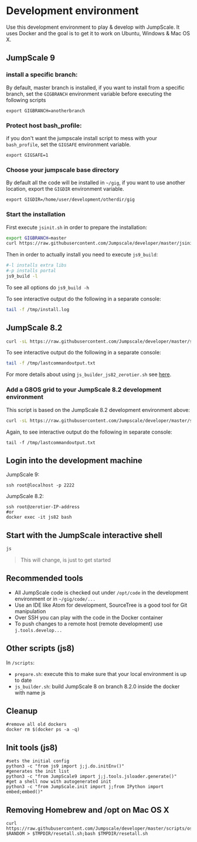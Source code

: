 # Development environment

Use this development environment to play & develop with JumpScale.
It uses Docker and the goal is to get it to work on Ubuntu, Windows & Mac OS X.

## JumpScale 9

### install a specific branch:
By default, master branch is installed, if you want to install from a specific branch, set the `GIGBRANCH` environment variable before executing the following scripts

`export GIGBRANCH=anotherbranch`

### Protect host bash_profile:
if you don't want the jumpscale install script to mess with your `bash_profile`, set the `GIGSAFE` environment variable.

`export GIGSAFE=1`

### Choose your jumpscale base directory

By default all the code will be installed in `~/gig`, if you want to use another location, export the `GIGDIR` environment variable.

`export GIGDIR=/home/user/development/otherdir/gig`

### Start the installation
First execute `jsinit.sh` in order to prepare the installation:

```bash
export GIGBRANCH=master
curl https://raw.githubusercontent.com/Jumpscale/developer/master/jsinit.sh?$RANDOM > /tmp/jsinit.sh; bash /tmp/jsinit.sh
```

Then in order to actually install you need to execute `js9_build`:

```bash
#-l installs extra libs
#-p installs portal
js9_build -l
```

To see all options do ```js9_build -h```

To see interactive output do the following in a separate console:

```bash
tail -f /tmp/install.log
```

## JumpScale 8.2

```bash
curl -sL https://raw.githubusercontent.com/Jumpscale/developer/master/scripts/js_builder_js82_zerotier.sh | bash -s <your-ZeroTier-network-ID>
```

To see interactive output do the following in a separate console:

```bash
tail -f /tmp/lastcommandoutput.txt
```

For more details about using `js_builder_js82_zerotier.sh` see [here](docs/installjs8_details.md).


### Add a G8OS grid to your JumpScale 8.2 development environment

This script is based on the JumpScale 8.2 development environment above:

```bash
curl -sL https://raw.githubusercontent.com/Jumpscale/developer/master/scripts/g8os_grid_installer82.sh | bash -s <Branch> <your-ZeroTier-network-ID> <your-ZeroTier-Token>
```

Again, to see interactive output do the following in separate console:

```
tail -f /tmp/lastcommandoutput.txt
```


## Login into the development machine

JumpScale 9:
```
ssh root@localhost -p 2222
```

JumpScale 8.2:
```
ssh root@zerotier-IP-address
#or
docker exec -it js82 bash
```

## Start with the JumpScale interactive shell

```bash
js
```

 > This will change, is just to get started

## Recommended tools

- All JumpScale code is checked out under `/opt/code` in the development environment or in `~/gig/code/...`
- Use an IDE like Atom for development, SourceTree is a good tool for Git manipulation
- Over SSH you can play with the code in the Docker container
- To push changes to a remote host (remote development) use `j.tools.develop...`

## Other scripts (js8)

In `/scripts`:

- `prepare.sh`: execute this to make sure that your local environment is up to date
- `js_builder.sh`: build JumpScale 8 on branch 8.2.0 inside the docker with name js


## Cleanup

```
#remove all old dockers
docker rm $(docker ps -a -q)
```

## Init tools (js8)

```
#sets the initial config
python3 -c "from js9 import j;j.do.initEnv()"
#generates the init list
python3 -c "from JumpScale9 import j;j.tools.jsloader.generate()"
#get a shell now with autogenerated init
python3 -c "from JumpScale.init import j;from IPython import embed;embed()"
```

## Removing Homebrew and /opt on Mac OS X

```
curl https://raw.githubusercontent.com/Jumpscale/developer/master/scripts/osx_reset_all.sh?$RANDOM > $TMPDIR/resetall.sh;bash $TMPDIR/resetall.sh
```
